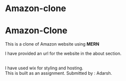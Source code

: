 # Amazon-clone

<h1>Amazon-Clone</h1>
This is a clone of Amazon website using <b>MERN</b>
<p>I have provided an url for the website in the about section.</p>
<br>I have used <a link :"wix.com">wix</a> for styling and hosting.
<br>This is built as an assignment.
Submitted by : Adarsh.
